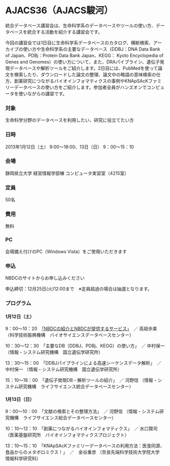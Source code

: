 # AJACS36（AJACS駿河）

統合データベース講習会は、生命科学系のデータベースやツールの使い方、データベースを統合する活動を紹介する講習会です。

今回の講習会では1日目に生命科学系データベースのカタログ、横断検索、アーカイブの使い方や生命科学系の主要なデータベース（DDBJ：DNA Data Bank of Japan、PDBj：Protein Data Bank Japan、KEGG： Kyoto Encyclopedia of Genes and Genomes）の使い方について、また、DRAパイプライン、遺伝子発現データベースや解析ツールをご紹介します。2日目には、PubMedを使って論文を検索したり、ダウンロードした論文の整理、論文中の略語の意味検索の仕方、創薬研究につながるバイオインフォマティクスの事例やKNApSAcKファミリーデータベースの使い方をご紹介します。参加者全員がハンズオンでコンピュータを使いながらの講習です。

### 対象
生命科学分野のデータベースを利用したい、研究に役立てたい方
### 日時
2013年1月12日（土） 9:00～18:00、13日（日） 9：00～15：10
### 会場
静岡県立大学 経営情報学部棟 コンピュータ実習室（4215室）
### 定員
50名
### 費用
無料
### PC
会場備え付けのPC（Windows Vista）をご使用いただきます
### 申込
NBDCのサイトからお申し込みください

申込締切：12月25日(火)12:00まで　※定員超過の場合は抽選となります。

### プログラム
#### 1月12日（土）
9：00～10：20　[「NBDCの紹介とNBDCが提供するサービス」](01_koso)　／ 高祖歩美 （科学技術振興機構　バイオサイエンスデータベースセンター）

10：30～12：30　「主要なDB（DDBJ、PDBj、KEGG）の使い方」　／ 中村保一 （情報・システム研究機構　国立遺伝学研究所）

13：30～15：00　「DDBJパイプラインによる高速シーケンスデータ解析」　／ 中村保一 （情報・システム研究機構　国立遺伝学研究所） 

15：10～18：00　「遺伝子発現DB・解析ツールの紹介」　／ 河野信 （情報・システム研究機構　ライフサイエンス統合データベースセンター）

#### 1月13日（日）
9：00～10：00　「文献の検索とその整理方法」　／ 河野信 （情報・システム研究機構　ライフサイエンス総合データベースセンター）

10：10～12：10　「創薬につながるバイオインフォマティクス」　／ 水口賢司 （医薬基盤研究所　バイオインフォマティクスプロジェクト）

13：10～15：10　「KNApSAcKファミリーデータベースの利用方法：医食同源、食品からのメタボロミクス！」　／　金谷重彦 （奈良先端科学技術大学院大学　情報科学研究科）
